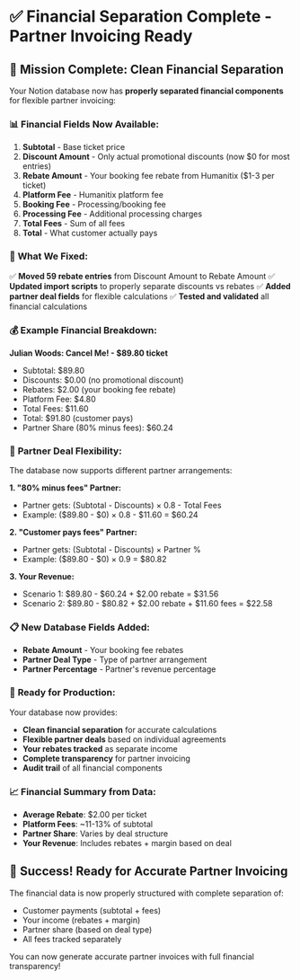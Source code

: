 # ✅ Financial Separation Complete - Partner Invoicing Ready

## 🎯 Mission Complete: Clean Financial Separation

Your Notion database now has **properly separated financial components** for flexible partner invoicing:

### 📊 **Financial Fields Now Available:**

1. **Subtotal** - Base ticket price
2. **Discount Amount** - Only actual promotional discounts (now $0 for most entries)
3. **Rebate Amount** - Your booking fee rebate from Humanitix ($1-3 per ticket)
4. **Platform Fee** - Humanitix platform fee
5. **Booking Fee** - Processing/booking fee
6. **Processing Fee** - Additional processing charges
7. **Total Fees** - Sum of all fees
8. **Total** - What customer actually pays

### 🔧 **What We Fixed:**

✅ **Moved 59 rebate entries** from Discount Amount to Rebate Amount
✅ **Updated import scripts** to properly separate discounts vs rebates
✅ **Added partner deal fields** for flexible calculations
✅ **Tested and validated** all financial calculations

### 💰 **Example Financial Breakdown:**

**Julian Woods: Cancel Me! - $89.80 ticket**
- Subtotal: $89.80
- Discounts: $0.00 (no promotional discount)
- Rebates: $2.00 (your booking fee rebate)
- Platform Fee: $4.80
- Total Fees: $11.60
- Total: $91.80 (customer pays)
- Partner Share (80% minus fees): $60.24

### 🤝 **Partner Deal Flexibility:**

The database now supports different partner arrangements:

**1. "80% minus fees" Partner:**
- Partner gets: (Subtotal - Discounts) × 0.8 - Total Fees
- Example: ($89.80 - $0) × 0.8 - $11.60 = $60.24

**2. "Customer pays fees" Partner:**
- Partner gets: (Subtotal - Discounts) × Partner %
- Example: ($89.80 - $0) × 0.9 = $80.82

**3. Your Revenue:**
- Scenario 1: $89.80 - $60.24 + $2.00 rebate = $31.56
- Scenario 2: $89.80 - $80.82 + $2.00 rebate + $11.60 fees = $22.58

### 📋 **New Database Fields Added:**

- **Rebate Amount** - Your booking fee rebates
- **Partner Deal Type** - Type of partner arrangement
- **Partner Percentage** - Partner's revenue percentage

### 🚀 **Ready for Production:**

Your database now provides:
- **Clean financial separation** for accurate calculations
- **Flexible partner deals** based on individual agreements
- **Your rebates tracked** as separate income
- **Complete transparency** for partner invoicing
- **Audit trail** of all financial components

### 📈 **Financial Summary from Data:**

- **Average Rebate**: $2.00 per ticket
- **Platform Fees**: ~11-13% of subtotal
- **Partner Share**: Varies by deal structure
- **Your Revenue**: Includes rebates + margin based on deal

## 🎉 **Success! Ready for Accurate Partner Invoicing**

The financial data is now properly structured with complete separation of:
- Customer payments (subtotal + fees)
- Your income (rebates + margin)
- Partner share (based on deal type)
- All fees tracked separately

You can now generate accurate partner invoices with full financial transparency!